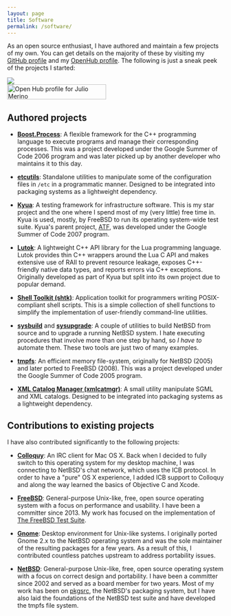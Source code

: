 ```yaml
---
layout: page
title: Software
permalink: /software/
---
```


As an open source enthusiast, I have authored and maintain a few projects of my
own.  You can get details on the majority of these by visiting my [GitHub
profile](https://github.com/jmmv/) and my [OpenHub
profile](https://www.openhub.net/accounts/jmmv).  The following is just a sneak
peek of the projects I started:

<div class="row">
  <div class="col-md-6 text-center">
    <a href="https://github.com/jmmv/">
      <img src="{{ "/images/badges/GitHub-Mark-32px.png" | prepend: site.baseurl }}">
    </a>
  </div>
  <div class="col-md-6 text-center">
    <a href="https://www.openhub.net/accounts/5130?ref=Detailed"
       target="_blank">
      <img alt="Open Hub profile for Julio Merino" border="0"
           height="35" width="230"
           src="https://www.openhub.net/accounts/5130/widgets/account_detailed.gif"></img>
    </a>
  </div>
</div>

## Authored projects

* **[Boost.Process](http://www.highscore.de/boost/process/)**: A flexible
  framework for the C++ programming language to execute programs and manage
  their corresponding processes.  This was a project developed under the Google
  Summer of Code 2006 program and was later picked up by another developer who
  maintains it to this day.

* **[etcutils](http://www.netbsd.org/~jmmv/etcutils/)**: Standalone utilities to
  manipulate some of the configuration files in `/etc` in a programmatic manner.
  Designed to be integrated into packaging systems as a lightweight dependency.

* **[Kyua](http://github.com/jmmv/kyua/)**: A testing framework for
  infrastructure software.  This is my star project and the one where I spend
  most of my (very little) free time in.  Kyua is used, mostly, by FreeBSD to
  run its operating system-wide test suite.  Kyua's parent project,
  [ATF](http://github.com/jmmv/atf/), was developed under the Google Summer of
  Code 2007 program.

* **[Lutok](http://github.com/jmmv/lutok/)**: A lightweight C++ API library for
  the Lua programming language.  Lutok provides thin C++ wrappers around the Lua
  C API and makes extensive use of RAII to prevent resource leakage, exposes
  C++-friendly native data types, and reports errors via C++ exceptions.
  Originally developed as part of Kyua but split into its own project due to
  popular demand.

* **[Shell Toolkit (shtk)](http://github.com/jmmv/shtk/)**: Application toolkit
  for programmers writing POSIX-compliant shell scripts.  This is a simple
  collection of shell functions to simplify the implementation of user-friendly
  command-line utilities.

* **[sysbuild](http://github.com/jmmv/sysbuild/)** and
  **[sysupgrade](http://github.com/jmmv/sysupgrade/)**: A couple of utilities to
  build NetBSD from source and to upgrade a running NetBSD system.  I hate
  executing procedures that involve more than one step by hand, so *I have to*
  automate them.  These two tools are just two of many examples.

* **[tmpfs](http://netbsd-soc.sourceforge.net/projects/tmpfs/)**: An efficient
  memory file-system, originally for NetBSD (2005) and later ported to FreeBSD
  (2008).  This was a project developed under the Google Summer of Code 2005
  program.

* **[XML Catalog Manager (xmlcatmgr)](http://xmlcatmgr.sourceforge.net)**: A
  small utility manipulate SGML and XML catalogs.  Designed to be integrated
  into packaging systems as a lightweight dependency.

## Contributions to existing projects

I have also contributed significantly to the following projects:

* **[Colloquy](http://colloquy.info/)**: An IRC client for Mac OS X.  Back when
  I decided to fully switch to this operating system for my desktop machine, I
  was connecting to NetBSD's chat network, which uses the ICB protocol.  In
  order to have a "pure" OS X experience, I added ICB support to Colloquy and
  along the way learned the basics of Objective C and Xcode.</li>

* **[FreeBSD](http://www.freebsd.org/)**: General-purpose Unix-like, free, open
  source operating system with a focus on performance and usability.  I have
  been a committer since 2013.  My work has focused on the implementation of
  [The FreeBSD Test
  Suite](http://julipedia.meroh.net/2013/12/introducing-freebsd-test-suite.html).

* **[Gnome](http://www.gnome.org/)**: Desktop environment for Unix-like systems.
  I originally ported Gnome 2.x to the NetBSD operating system and was the sole
  maintainer of the resulting packages for a few years.  As a result of this, I
  contributed countless patches upstream to address portability issues.

* **[NetBSD](http://www.netbsd.org/)**: General-purpose Unix-like, free, open
  source operating system with a focus on correct design and portability.  I
  have been a committer since 2002 and served as a board member for two years.
  Most of my work has been on [pkgsrc](http://www.pkgsrc.org/), the NetBSD's
  packaging system, but I have also laid the foundations of the NetBSD test
  suite and have developed the tmpfs file system.
